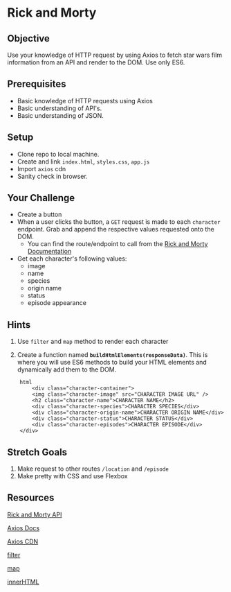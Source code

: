 # Rick and Morty

## Objective

Use your knowledge of HTTP request by using Axios to fetch star wars film information from an API and render to the DOM. Use only ES6.

## Prerequisites

- Basic knowledge of HTTP requests using Axios
- Basic understanding of API's.
- Basic understanding of JSON.

## Setup

- Clone repo to local machine.
- Create and link `index.html`, `styles.css`, `app.js`
- Import `axios` cdn
- Sanity check in browser.

## Your Challenge

- Create a button
- When a user clicks the button, a `GET` request is made to each `character` endpoint. Grab and append the respective values requested onto the DOM.
  - You can find the route/endpoint to call from the [Rick and Morty Documentation](https://rickandmortyapi.com/documentation/)
- Get each character's following values:
  - image
  - name
  - species
  - origin name
  - status
  - episode appearance

## Hints

1. Use `filter` and `map` method to render each character

2. Create a function named **`buildHtmlElements(responseData)`**. This is where you will use ES6 methods to build your HTML elements and dynamically add them to the DOM.

```
    html
        <div class="character-container">
        <img class="character-image" src="CHARACTER IMAGE URL" />
        <h2 class="character-name">CHARACTER NAME</h2>
        <div class="character-species">CHARACTER SPECIES</div>
        <div class="character-origin-name">CHARACTER ORIGIN NAME</div>
        <div class="character-status">CHARACTER STATUS</div>
        <div class="character-episodes">CHARACTER EPISODE</div>
    </div>
```

## Stretch Goals

1. Make request to other routes `/location` and `/episode`
2. Make pretty with CSS and use Flexbox

## Resources

[Rick and Morty API](https://rickandmortyapi.com/documentation/)

[Axios Docs](https://github.com/axios/axios)

[Axios CDN](https://cdnjs.com/libraries/axios)

[filter](https://developer.mozilla.org/en-US/docs/Web/JavaScript/Reference/Global_Objects/Array/filter)

[map](https://developer.mozilla.org/en-US/docs/Web/JavaScript/Reference/Global_Objects/Array/map)

[innerHTML](https://www.w3schools.com/jsref/prop_html_innerhtml.asp)
